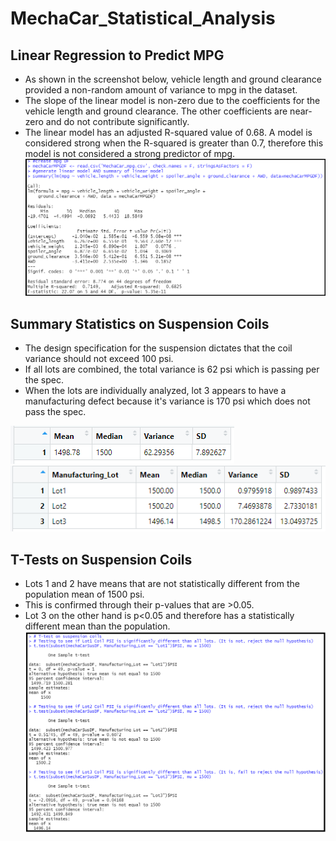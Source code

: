 # MechaCar_Statistical_Analysis

## Linear Regression to Predict MPG
- As shown in the screenshot below, vehicle length and ground clearance provided a non-random amount of variance to mpg in the dataset.
- The slope of the linear model is non-zero due to the coefficients for the vehicle length and ground clearance. The other coefficients are near-zero and do not contribute significantly.
- The linear model has an adjusted R-squared value of 0.68. A model is considered strong when the R-squared is greater than 0.7, therefore this model is not considered a strong predictor of mpg.
![mpg_screenshot](Analyses/mpg.png)

## Summary Statistics on Suspension Coils
- The design specification for the suspension dictates that the coil variance should not exceed 100 psi.
- If all lots are combined, the total variance is 62 psi which is passing per the spec.
- When the lots are individually analyzed, lot 3 appears to have a manufacturing defect because it's variance is 170 psi which does not pass the spec.
 
![total_psi_screenshot](Analyses/total_psi.png)
![each_psi_screenshot](Analyses/each_psi.png)

## T-Tests on Suspension Coils
- Lots 1 and 2 have means that are not statistically different from the population mean of 1500 psi.
- This is confirmed through their p-values that are >0.05.
- Lot 3 on the other hand is p<0.05 and therefore has a statistically different mean than the population.
![t-test_screenshot](Analyses/t-test.png)
